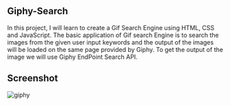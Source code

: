 ## Giphy-Search

In this project, I will learn to create a Gif Search Engine using HTML, CSS and JavaScript. The basic application of Gif search Engine is to search the images from the given user 
input keywords and the output of the images will be loaded on the same page provided by Giphy. 
To get the output of the image we will use Giphy EndPoint Search API.  

## Screenshot

![giphy](https://user-images.githubusercontent.com/67471717/121901492-12b11f00-cd44-11eb-9040-c077669cee9a.PNG)
